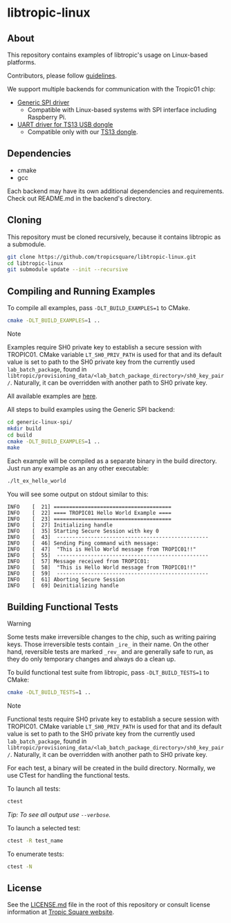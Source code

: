 # libtropic-linux

## About

This repository contains examples of libtropic's usage on Linux-based platforms.

Contributors, please follow [guidelines](https://github.com/tropicsquare/libtropic-stm32/blob/master/CONTRIBUTING.md).

We support multiple backends for communication with the Tropic01 chip:
* [Generic SPI driver](./generic-linux-spi/README.md)
    * Compatible with Linux-based systems with SPI interface including Raspberry Pi.
* [UART driver for TS13 USB dongle](./generic-linux-usb-dongle/README.md)
    * Compatible only with our [TS13 dongle](https://github.com/tropicsquare/ts-dev-kits/blob/main/ts1302-usb-dev-kit.md).

## Dependencies
* cmake
* gcc

Each backend may have its own additional dependencies and requirements. Check out README.md in the backend's directory.

## Cloning

This repository must be cloned recursively, because it contains libtropic as a submodule.

```bash
git clone https://github.com/tropicsquare/libtropic-linux.git
cd libtropic-linux
git submodule update --init --recursive
```

## Compiling and Running Examples

To compile all examples, pass `-DLT_BUILD_EXAMPLES=1` to CMake.
```bash
cmake -DLT_BUILD_EXAMPLES=1 ..
```
> [!NOTE]
> Examples require SH0 private key to establish a secure session with TROPIC01. CMake variable `LT_SH0_PRIV_PATH` is used for that and its default value is set to path to the SH0 private key from the currently used `lab_batch_package`, found in `libtropic/provisioning_data/<lab_batch_package_directory>/sh0_key_pair/`. Naturally, it can be overridden with another path to SH0 private key.

All available examples are [here](https://github.com/tropicsquare/libtropic/tree/master/examples).

All steps to build examples using the Generic SPI backend:
```bash
cd generic-linux-spi/
mkdir build
cd build
cmake -DLT_BUILD_EXAMPLES=1 ..
make
```

Each example will be compiled as a separate binary in the build directory. Just run any example as
an any other executable:
```bash
./lt_ex_hello_world
```

You will see some output on stdout similar to this:
```
INFO    [  21] ======================================
INFO    [  22] ==== TROPIC01 Hello World Example ====
INFO    [  23] ======================================
INFO    [  27] Initializing handle
INFO    [  35] Starting Secure Session with key 0
INFO    [  43] 	-------------------------------------------------
INFO    [  46] Sending Ping command with message:
INFO    [  47] 	"This is Hello World message from TROPIC01!!"
INFO    [  55] 	-------------------------------------------------
INFO    [  57] Message received from TROPIC01:
INFO    [  58] 	"This is Hello World message from TROPIC01!!"
INFO    [  59] 	-------------------------------------------------
INFO    [  61] Aborting Secure Session
INFO    [  69] Deinitializing handle
```

## Building Functional Tests

> [!WARNING]
> Some tests make irreversible changes to the chip, such as writing pairing keys. Those irreversible
> tests contain `_ire_` in their name. On the other hand, reversible tests are marked `_rev_`
> and are generally safe to run, as they do only temporary changes and always do a clean up.

To build functional test suite from libtropic, pass `-DLT_BUILD_TESTS=1` to CMake:
```bash
cmake -DLT_BUILD_TESTS=1 ..
```

> [!NOTE]
> Functional tests require SH0 private key to establish a secure session with TROPIC01. CMake variable `LT_SH0_PRIV_PATH` is used for that and its default value is set to path to the SH0 private key from the currently used `lab_batch_package`, found in `libtropic/provisioning_data/<lab_batch_package_directory>/sh0_key_pair/`. Naturally, it can be overridden with another path to SH0 private key.

For each test, a binary will be created in the build directory. Normally, we use CTest for handling the functional tests.

To launch all tests:
```bash
ctest
```
*Tip: To see all output use `--verbose`.*

To launch a selected test:
```bash
ctest -R test_name
```

To enumerate tests:
```bash
ctest -N
```

## License

See the [LICENSE.md](LICENSE.md) file in the root of this repository or consult license information at [Tropic Square website](https://tropicsquare.com/license).